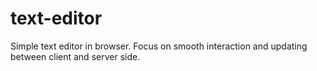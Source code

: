 # text-editor
Simple text editor in browser. Focus on smooth interaction and updating between client and server side.
